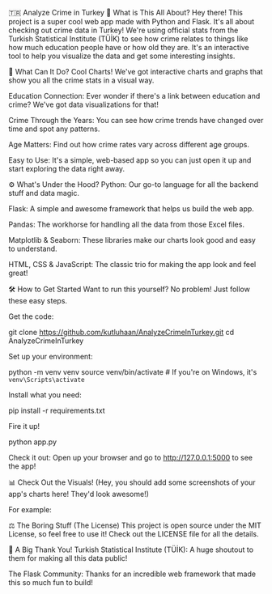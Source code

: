 🇹🇷 Analyze Crime in Turkey
📝 What is This All About?
Hey there! This project is a super cool web app made with Python and Flask. It's all about checking out crime data in Turkey! We're using official stats from the Turkish Statistical Institute (TÜİK) to see how crime relates to things like how much education people have or how old they are. It's an interactive tool to help you visualize the data and get some interesting insights.

🚀 What Can It Do?
Cool Charts! We've got interactive charts and graphs that show you all the crime stats in a visual way.

Education Connection: Ever wonder if there's a link between education and crime? We've got data visualizations for that!

Crime Through the Years: You can see how crime trends have changed over time and spot any patterns.

Age Matters:  Find out how crime rates vary across different age groups.

Easy to Use: It's a simple, web-based app so you can just open it up and start exploring the data right away.

⚙️ What's Under the Hood?
Python: Our go-to language for all the backend stuff and data magic.

Flask: A simple and awesome framework that helps us build the web app.

Pandas: The workhorse for handling all the data from those Excel files.

Matplotlib & Seaborn: These libraries make our charts look good and easy to understand.

HTML, CSS & JavaScript: The classic trio for making the app look and feel great!

🛠️ How to Get Started
Want to run this yourself? No problem! Just follow these easy steps.

Get the code:

git clone https://github.com/kutluhaan/AnalyzeCrimeInTurkey.git
cd AnalyzeCrimeInTurkey

Set up your environment:

python -m venv venv
source venv/bin/activate   # If you're on Windows, it's `venv\Scripts\activate`

Install what you need:

pip install -r requirements.txt

Fire it up!

python app.py

Check it out:
Open up your browser and go to http://127.0.0.1:5000 to see the app!

📊 Check Out the Visuals!
(Hey, you should add some screenshots of your app's charts here! They'd look awesome!)

For example:

⚖️ The Boring Stuff (The License)
This project is open source under the MIT License, so feel free to use it! Check out the LICENSE file for all the details.

🙏 A Big Thank You!
Turkish Statistical Institute (TÜİK): A huge shoutout to them for making all this data public!

The Flask Community: Thanks for an incredible web framework that made this so much fun to build!
